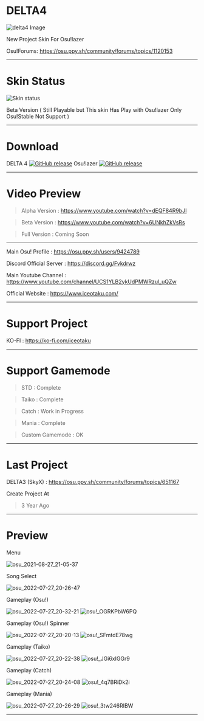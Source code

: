 # DELTA4
![delta4 Image](https://user-images.githubusercontent.com/68460824/116596142-454ab800-a94e-11eb-9940-4a6b75bb30e2.jpg)

New Project Skin For Osu!lazer

Osu!Forums: https://osu.ppy.sh/community/forums/topics/1120153

-----------------------------------------------------------------------------------------------------------------

# Skin Status
![Skin status](https://user-images.githubusercontent.com/68460824/182530296-83ba530a-9fd4-4eed-a7c8-866a2c2aa634.png)


Beta Version ( Still Playable but This skin Has Play with Osu!lazer Only Osu!Stable Not Support )

-----------------------------------------------------------------------------------------------------------------
# Download

DELTA 4 [![GitHub release](https://img.shields.io/github/release/Iceotaku/DELTA4)](https://github.com/Iceotaku/DELTA4/releases/latest) 
Osu!lazer [![GitHub release](https://img.shields.io/github/release/ppy/osu.svg)](https://github.com/ppy/osu/releases/latest)

-----------------------------------------------------------------------------------------------------------------


# Video Preview
> Alpha Version : https://www.youtube.com/watch?v=dEQF84R9bJI

> Beta Version : https://www.youtube.com/watch?v=6UNkhZkVsRs

> Full Version : Coming Soon

-----------------------------------------------------------------------------------------------------------------

Main Osu! Profile : https://osu.ppy.sh/users/9424789

Discord Official Server : https://discord.gg/Fvkdrwz

Main Youtube Channel : https://www.youtube.com/channel/UCS1YLB2ykUdPMWRzul_uQZw

Official Website : https://www.iceotaku.com/

-----------------------------------------------------------------------------------------------------------------

# Support Project

KO-FI : https://ko-fi.com/iceotaku

-----------------------------------------------------------------------------------------------------------------

# Support Gamemode

> STD : Complete

> Taiko : Complete

> Catch : Work in Progress

> Mania : Complete

> Custom Gamemode : OK

-----------------------------------------------------------------------------------------------------------------
# Last Project

DELTA3 (SkyX) : https://osu.ppy.sh/community/forums/topics/651167

Create Project At
> 3 Year Ago

-----------------------------------------------------------------------------------------------------------------

# Preview

Menu

![osu_2021-08-27_21-05-37](https://user-images.githubusercontent.com/68460824/131140034-ade71d9e-d039-41d6-b8d1-e8e0df89e471.jpg)


Song Select

![osu_2022-07-27_20-26-47](https://user-images.githubusercontent.com/68460824/181260463-2c6fe09c-588a-46d5-b707-7ee81d9ba943.jpg)

Gameplay (Osu!)

![osu_2022-07-27_20-32-21](https://user-images.githubusercontent.com/68460824/181260703-e2e13778-284b-4134-aa90-9814657f5388.jpg)
![osu!_OGRKPbW6PQ](https://user-images.githubusercontent.com/68460824/181260962-0fccd840-074e-4a87-bf52-eabc29a4fcbf.gif)

Gameplay (Osu!) Spinner

![osu_2022-07-27_20-20-13](https://user-images.githubusercontent.com/68460824/181261157-48db18ac-bec8-427c-9d52-cb5a4c6476ab.jpg)
![osu!_SFmtdE78wg](https://user-images.githubusercontent.com/68460824/181261311-a1a75e49-b55c-48b0-958f-66b0c086f2de.gif)

Gameplay (Taiko)

![osu_2022-07-27_20-22-38](https://user-images.githubusercontent.com/68460824/181261426-e9628503-56f1-4e62-8f64-61d194c78e61.jpg)
![osu!_JGi6xIGGr9](https://user-images.githubusercontent.com/68460824/181261500-0b66daa7-d1f5-497b-b97b-cecec170f2c8.gif)

Gameplay (Catch)

![osu_2022-07-27_20-24-08](https://user-images.githubusercontent.com/68460824/181261687-e1eada44-a785-4f7d-ba21-c47b229f6a26.jpg)
![osu!_4q7BRiDk2i](https://user-images.githubusercontent.com/68460824/181261987-39dabe66-1085-48e2-a6eb-a670cbd6dcc3.gif)

Gameplay (Mania)

![osu_2022-07-27_20-26-29](https://user-images.githubusercontent.com/68460824/181262264-51585299-16f8-499d-8a75-42f8104d3fcd.jpg)
![osu!_3tw246RIBW](https://user-images.githubusercontent.com/68460824/181262307-9368f8f1-7f34-4e0c-9947-2d9c04fc973a.gif)

-----------------------------------------------------------------------------------------------------------------
